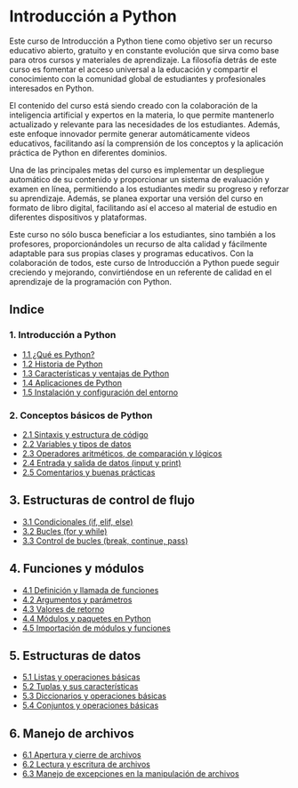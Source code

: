 # Introducción a Python

Este curso de Introducción a Python tiene como objetivo ser un recurso educativo abierto, gratuito y en constante evolución que sirva como base para otros cursos y materiales de aprendizaje. La filosofía detrás de este curso es fomentar el acceso universal a la educación y compartir el conocimiento con la comunidad global de estudiantes y profesionales interesados en Python.

El contenido del curso está siendo creado con la colaboración de la inteligencia artificial y expertos en la materia, lo que permite mantenerlo actualizado y relevante para las necesidades de los estudiantes. Además, este enfoque innovador permite generar automáticamente videos educativos, facilitando así la comprensión de los conceptos y la aplicación práctica de Python en diferentes dominios.

Una de las principales metas del curso es implementar un despliegue automático de su contenido y proporcionar un sistema de evaluación y examen en línea, permitiendo a los estudiantes medir su progreso y reforzar su aprendizaje. Además, se planea exportar una versión del curso en formato de libro digital, facilitando así el acceso al material de estudio en diferentes dispositivos y plataformas.

Este curso no sólo busca beneficiar a los estudiantes, sino también a los profesores, proporcionándoles un recurso de alta calidad y fácilmente adaptable para sus propias clases y programas educativos. Con la colaboración de todos, este curso de Introducción a Python puede seguir creciendo y mejorando, convirtiéndose en un referente de calidad en el aprendizaje de la programación con Python.


## Indice

### 1. Introducción a Python
- [1.1 ¿Qué es Python?](./1.%20introduccion_a_python/1.1%20que_es_python.md)
- [1.2 Historia de Python](./1.%20introduccion_a_python/1.2%20historia_de_python.md)
- [1.3 Características y ventajas de Python](./1.%20introduccion_a_python/1.3%20caracteristicas_y_ventajas_de_python.md)
- [1.4 Aplicaciones de Python](./1.%20introduccion_a_python/1.4%20aplicaciones_de_python.md)
- [1.5 Instalación y configuración del entorno](./1.%20introduccion_a_python/1.5%20instalacion_y_configuracion_del_entorno.md)

### 2. Conceptos básicos de Python
- [2.1 Sintaxis y estructura de código](./2.%20conceptos_basicos_de_python/2.1%20sintaxis_y_estructura_de_codigo.md)
- [2.2 Variables y tipos de datos](./2.%20conceptos_basicos_de_python/2.2%20variables_y_tipos_de_datos.md)
- [2.3 Operadores aritméticos, de comparación y lógicos](./2.%20conceptos_basicos_de_python/2.3%20operadores_aritmeticos_de_comparacion_y_logicos.md)
- [2.4 Entrada y salida de datos (input y print)](./2.%20conceptos_basicos_de_python/2.4%20entrada_y_salida_de_datos.md)
- [2.5 Comentarios y buenas prácticas](./2.%20conceptos_basicos_de_python/2.5%20comentarios_y_buenas_practicas.md)

## 3. Estructuras de control de flujo
- [3.1 Condicionales (if, elif, else)](./3.%20estructuras_de_control_de_flujo/3.1%20condicionales_if_elif_else.md)
- [3.2 Bucles (for y while)](./3.%20estructuras_de_control_de_flujo/3.2%20bucles_for_y_while.md)
- [3.3 Control de bucles (break, continue, pass)](./3.%20estructuras_de_control_de_flujo/3.3%20control_de_bucles_break_continue_pass.md)

## 4. Funciones y módulos
- [4.1 Definición y llamada de funciones](./4.%20funciones_y_modulos/4.1%20definicion_y_llamada_de_funciones.md)
- [4.2 Argumentos y parámetros](./4.%20funciones_y_modulos/4.2%20argumentos_y_parametros.md)
- [4.3 Valores de retorno](./4.%20funciones_y_modulos/4.3%20valores_de_retorno.md)
- [4.4 Módulos y paquetes en Python](./4.%20funciones_y_modulos/4.4%20modulos_y_paquetes_en_python.md)
- [4.5 Importación de módulos y funciones](./4.%20funciones_y_modulos/4.5%20importacion_de_modulos_y_funciones.md)

## 5. Estructuras de datos
- [5.1 Listas y operaciones básicas](./5.%20estructuras_de_datos/5.1%20listas_y_operaciones_basicas.md)
- [5.2 Tuplas y sus características](./5.%20estructuras_de_datos/5.2%20tuplas_y_sus_caracteristicas.md)
- [5.3 Diccionarios y operaciones básicas](./5.%20estructuras_de_datos/5.3%20diccionarios_y_operaciones_basicas.md)
- [5.4 Conjuntos y operaciones básicas](./5.%20estructuras_de_datos/5.4%20conjuntos_y_operaciones_basicas.md)

## 6. Manejo de archivos
- [6.1 Apertura y cierre de archivos](./6.%20manejo_de_archivos/6.1%20apertura_y_cierre_de_archivos.md)
- [6.2 Lectura y escritura de archivos](./6.%20manejo_de_archivos/6.2%20lectura_y_escritura_de_archivos.md)
- [6.3 Manejo de excepciones en la manipulación de archivos](./6.%20manejo_de_archivos/6.3%20manejo_de_excepciones_en_la_manipulacion_de_archivos.md)
